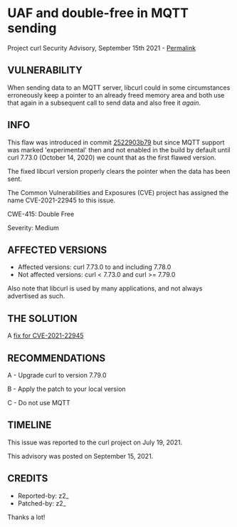 UAF and double-free in MQTT sending
===================================

Project curl Security Advisory, September 15th 2021 -
[Permalink](https://curl.se/docs/CVE-2021-22945.html)

VULNERABILITY
-------------

When sending data to an MQTT server, libcurl could in some circumstances
erroneously keep a pointer to an already freed memory area and both use that
again in a subsequent call to send data and also free it *again*.

INFO
----

This flaw was introduced in commit
[2522903b79](https://github.com/curl/curl/commit/2522903b79) but since MQTT
support was marked 'experimental' then and not enabled in the build by default
until curl 7.73.0 (October 14, 2020) we count that as the first flawed
version.

The fixed libcurl version properly clears the pointer when the data has been
sent.

The Common Vulnerabilities and Exposures (CVE) project has assigned the name
CVE-2021-22945 to this issue.

CWE-415: Double Free

Severity: Medium

AFFECTED VERSIONS
-----------------

- Affected versions: curl 7.73.0 to and including 7.78.0
- Not affected versions: curl < 7.73.0 and curl >= 7.79.0

Also note that libcurl is used by many applications, and not always advertised
as such.

THE SOLUTION
------------

A [fix for CVE-2021-22945](https://github.com/curl/curl/commit/43157490a5054bd)

RECOMMENDATIONS
--------------

 A - Upgrade curl to version 7.79.0

 B - Apply the patch to your local version
 
 C - Do not use MQTT

TIMELINE
--------

This issue was reported to the curl project on July 19, 2021.

This advisory was posted on September 15, 2021.

CREDITS
-------

- Reported-by: z2_
- Patched-by: z2_

Thanks a lot!
